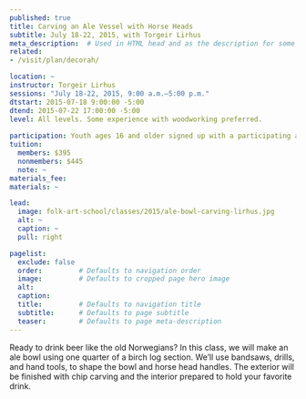 ```yaml
---
published: true
title: Carving an Ale Vessel with Horse Heads 
subtitle: July 18-22, 2015, with Torgeir Lirhus 
meta_description:  # Used in HTML head and as the description for some search engines
related:
- /visit/plan/decorah/

location: ~
instructor: Torgeir Lirhus 
sessions: "July 18-22, 2015, 9:00 a.m.–5:00 p.m."
dtstart: 2015-07-18 9:00:00 -5:00
dtend: 2015-07-22 17:00:00 -5:00
level: All levels. Some experience with woodworking preferred.
  
participation: Youth ages 16 and older signed up with a participating adult receive a 25% discount.
tuition:
  members: $395
  nonmembers: $445
  note: ~
materials_fee: 
materials: ~

lead:
  image: folk-art-school/classes/2015/ale-bowl-carving-lirhus.jpg
  alt: ~
  caption: ~
  pull: right

pagelist:
  exclude: false
  order:         # Defaults to navigation order  
  image:         # Defaults to cropped page hero image
  alt:
  caption:
  title:         # Defaults to navigation title
  subtitle:      # Defaults to page subtitle
  teaser:        # Defaults to page meta-description 
---
```

Ready to drink beer like the old Norwegians? In this class, we will make an ale bowl using one quarter of a birch log section. We’ll use bandsaws, drills, and hand tools, to shape the bowl and horse head handles. The exterior will be finished with chip carving and the interior prepared to hold your favorite drink.
